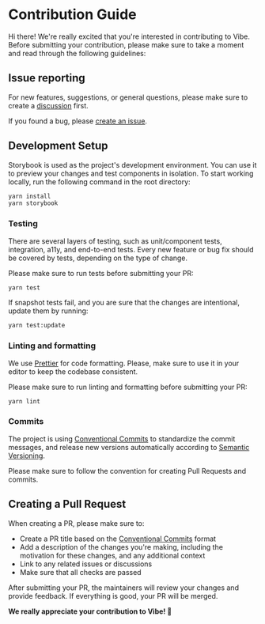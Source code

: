 # Contribution Guide

Hi there! We're really excited that you're interested in contributing to Vibe. Before submitting your contribution, please make sure to take a moment and read through the following guidelines:

## Issue reporting

For new features, suggestions, or general questions, please make sure to create a [discussion](https://github.com/mondaycom/vibe/discussions) first.

If you found a bug, please [create an issue](https://github.com/mondaycom/vibe/issues/new).

## Development Setup

Storybook is used as the project's development environment. You can use it to preview your changes and test components in isolation. To start working locally, run the following command in the root directory:

```bash
yarn install
yarn storybook
```

### Testing

There are several layers of testing, such as unit/component tests, integration, a11y, and end-to-end tests. Every new feature or bug fix should be covered by tests, depending on the type of change.

Please make sure to run tests before submitting your PR:

```bash
yarn test
```

If snapshot tests fail, and you are sure that the changes are intentional, update them by running:

```bash
yarn test:update
```

### Linting and formatting

We use [Prettier](https://prettier.io/) for code formatting. Please, make sure to use it in your editor to keep the codebase consistent.

Please make sure to run linting and formatting before submitting your PR:

```bash
yarn lint
```

### Commits

The project is using [Conventional Commits](https://www.conventionalcommits.org/) to standardize the commit messages, and release new versions automatically according to [Semantic Versioning](https://semver.org/).

Please make sure to follow the convention for creating Pull Requests and commits.

## Creating a Pull Request

When creating a PR, please make sure to:

- Create a PR title based on the [Conventional Commits](https://www.conventionalcommits.org/) format
- Add a description of the changes you're making, including the motivation for these changes, and any additional context
- Link to any related issues or discussions
- Make sure that all checks are passed

After submitting your PR, the maintainers will review your changes and provide feedback. If everything is good, your PR will be merged.

**We really appreciate your contribution to Vibe! 🚀**
